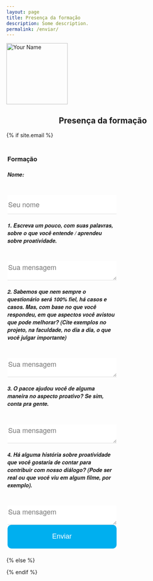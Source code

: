 ```yaml
---
layout: page
title: Presença da formação
description: Some description.
permalink: /enviar/
---
```


<img itemprop="image" class="img-rounded" src="http://pacceqx.github.io\assets\img\icons\read.svg" alt="Your Name" style="width: 160px;">
<h2 style="text-align: center;">Presença da formação</h2>
<style type="text/css" media="screen">
@font-face {
  font-family: 'Josefin Sans';
  font-style: normal;
  font-weight: 400;
  src: local('Josefin Sans Regular'), local('JosefinSans-Regular'), url(https://fonts.gstatic.com/s/josefinsans/v14/Qw3aZQNVED7rKGKxtqIqX5EUDXx9.ttf) format('truetype');
}
@font-face {
  font-family: 'Josefin Sans';
  font-style: normal;
  font-weight: 700;
  src: local('Josefin Sans Bold'), local('JosefinSans-Bold'), url(https://fonts.gstatic.com/s/josefinsans/v14/Qw3FZQNVED7rKGKxtqIqX5Ectllte10k.ttf) format('truetype');
}
.container{ 
  margin: 0 auto;
}
.container3{ 
  margin: 0 auto;
}
#msg{
  height: 350px; 
  width: 290px;
  text-align: justify;  
  font-family: 'Josefin Sans';;
  background: #00afefff;
  margin-bottom: 5px;
}
#titulo{
  font-weight:bold;
}
ul {
list-style-type: none;
}
li{
  margin-left: -50px;
  margin-top: -20px;
}
.contact-form3 {
    font-family: 'Titillium Web', 'Helvetica Neue', Helvetica, sans-serif;
    font-weight: 700;
    font-style: normal;
    width: 310px;
    margin-left: -10px
}
.contact-form3 fieldset {
    border: none;
    font-weight: normal
}
.contact-form3 input[type="text"],
.contact-form3 input[type="para"],
.contact-form3 textarea {
    -webkit-box-sizing: border-box;
    box-sizing: border-box;
    outline: none;
    display: block;
    color: #333;
    width: 100%;
    border: none;
    border-bottom: 1px solid #ddd;
    font-family: inherit;
    font-size: 1.125rem;
    height: 50px;
}
.contact-form3 input[type="text"].has-error,
.contact-form3 input[type="para"].has-error,
.contact-form3 span {
    display: block;
    font-size: .875rem;
    color: #00afefff;
    padding-bottom: .625rem
}
.contact-form3 button[type="submit"] {
    display: block;
    padding: .875rem 2.438rem .875rem 2.438rem;
    color: #fff;
    background: #00afefff;
    font-size: 1.125rem;
    width: 100%;
    border: 1px solid #00afefff;
    border-width: 1px 1px 3px;
    cursor: pointer;
    -webkit-transition: all .3s;
    transition: all .3s;
    outline: none;
    border-radius: 10px;
}
.contact-form3 button[type="submit"]:hover {
    background: rgb(43, 190, 243)
}
@media only screen and (min-width:37.5rem) {
    .contact-form3 button[type="submit"] {
        padding: 1.188rem 2.438rem 1.125rem 2.438rem
    }
}
.contact-form3 [v-cloak] {
    display: none
}
</style>

{% if site.email %}


<div class="container">  
        <div class="container2">
        <div id="form3" class="contact-form3">
            <form accept-charset="UTF-8" method="POST" action="https://formspree.io/{{ site.email }}"  ref="contact">
            <fieldset>
                <input type="hidden" name="_subject" value="New contact!" />
                <input type="hidden" name="_next" value="{{ site.url }}/contact/message-sent/" />
                <h3>Formação </h3>
                <input type="hidden" name="_language" value="{{ site.language }}" />
        <h5 >Nome:</h5><br>
                <input type="text" name="nome" placeholder="Seu nome ">
        <h5 >1. Escreva um pouco, com suas palavras, sobre o que você entende / aprendeu sobre proatividade.</h5><br>
                 <textarea name="pergunta1" onkeyup="adjust_textarea(this)" placeholder="Sua mensagem" ></textarea>
        <h5 >2. Sabemos que nem sempre o questionário será 100% fiel, há casos e casos. Mas, com base no que você respondeu, em que aspectos você avistou que pode melhorar? (Cite exemplos no projeto, na faculdade, no dia a dia, o que você julgar importante)</h5><br>
                 <textarea name="pergunta2" onkeyup="adjust_textarea(this)" placeholder="Sua mensagem" ></textarea>
        <h5 >3. O pacce ajudou você de alguma maneira no aspecto proativo? Se sim, conta pra gente.</h5><br>
                   <textarea name="pergunta3" onkeyup="adjust_textarea(this)" placeholder="Sua mensagem" ></textarea>
        <h5 >4. Há alguma história sobre proatividade que você gostaria de contar para contribuir com nosso diálogo? (Pode ser real ou que você viu em algum filme, por exemplo).</h5><br>
                  <textarea name="pergunta4" onkeyup="adjust_textarea(this)" placeholder="Sua mensagem" ></textarea>
                <button type="submit">Enviar</button>
            </fieldset>
            </form>
        </div>
        </div>

<script type="text/javascript">
function adjust_textarea(h) {
    h.style.height = "100px";
    h.style.height = (h.scrollHeight)+"px";
}
</script>

<script src="https://unpkg.com/vue@2.4.2"></script>
<script src="https://unpkg.com/vee-validate@2.0.0-rc.8"></script>
<script type="text/javascript">
Vue.use(VeeValidate);
new Vue({
  el: '#form2',
  delimiters: ['${', '}'],
  methods: {
    validateBeforeSubmit: function () {
      this.$validator.validateAll();
      if (!this.errors.any()) {
        this.$refs.contact.submit();
      }
    }
  }
});
</script>

{% else %}

<script>window.location = "{% if site.url == '' and site.baseurl == '' %}/{% else %}{{ site.url }}{{ site.baseurl }}{% endif %}";</script>

{% endif %}

   </div>
